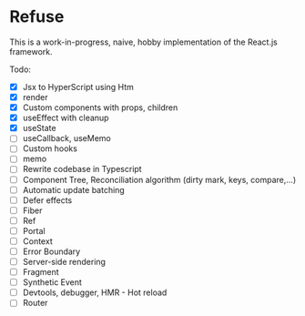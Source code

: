 # Refuse

This is a work-in-progress, naive, hobby implementation of the React.js framework.


Todo:
- [x] Jsx to HyperScript using Htm
- [x] render
- [x] Custom components with props, children
- [x] useEffect with cleanup
- [x] useState
- [ ] useCallback, useMemo
- [ ] Custom hooks
- [ ] memo
- [ ] Rewrite codebase in Typescript
- [ ] Component Tree, Reconciliation algorithm (dirty mark, keys, compare,...)
- [ ] Automatic update batching
- [ ] Defer effects
- [ ] Fiber
- [ ] Ref
- [ ] Portal
- [ ] Context
- [ ] Error Boundary
- [ ] Server-side rendering
- [ ] Fragment
- [ ] Synthetic Event
- [ ] Devtools, debugger, HMR - Hot reload
- [ ] Router
